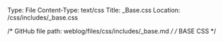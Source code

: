 Type: File
Content-Type: text/css
Title: _Base.css
Location: /css/includes/_base.css

/* GitHub file path:
weblog/files/css/includes/_base.md */
/* BASE CSS */
